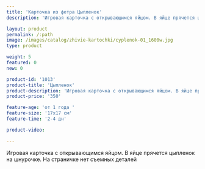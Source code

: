 ```yaml
---
title: 'Карточка из фетра Цыпленок'
description: 'Игровая карточка с открывающимся яйцом. В яйце прячется цыпленок на шнурочке. На страничке нет съемных деталей'

layout: product
permalink: /:path
image: /images/catalog/zhivie-kartochki/cyplenok-01_1600w.jpg
type: product

weight: 5
featured: 0
new: 0

product-id: '1013'
product-title: 'Цыпленок'
product-description: 'Игровая карточка с открывающимся яйцом. В яйце прячется цыпленок на шнурочке. На страничке нет съемных деталей'
product-price: '350'

feature-age: 'от 1 года '
feature-size: '17х17 см'
feature-time: '2-4 дн'

product-video: 

---
```

Игровая карточка с открывающимся яйцом. В яйце прячется цыпленок на шнурочке. На страничке нет съемных деталей